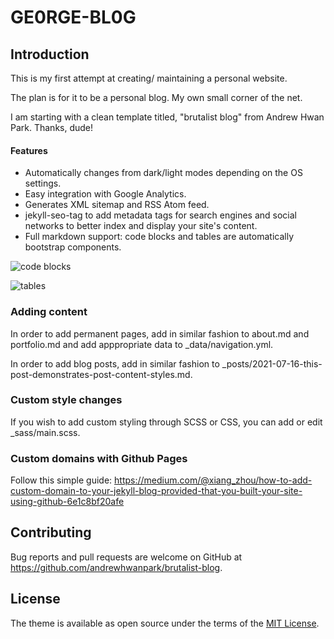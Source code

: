 # GE0RGE-BL0G

## Introduction

This is my first attempt at creating/ maintaining a personal website. 

The plan is for it to be a personal blog. My own small corner of the net. 

I am starting with a clean template titled, "brutalist blog" from Andrew Hwan Park. Thanks, dude!

#### Features

- Automatically changes from dark/light modes depending on the OS settings.
- Easy integration with Google Analytics.
- Generates XML sitemap and RSS Atom feed.
- jekyll-seo-tag to add metadata tags for search engines and social networks to better index and display your site's content.
- Full markdown support: code blocks and tables are automatically bootstrap components.

![code blocks](https://user-images.githubusercontent.com/13270895/126393675-dacc65f1-7dd2-4651-ae2b-0e77eda7cd11.png)

![tables](https://user-images.githubusercontent.com/13270895/126393680-7b7fae57-abd0-4843-a9a1-c4f334b5eaa4.png)

### Adding content

In order to add permanent pages, add in similar fashion to about.md and portfolio.md and add apppropriate data to \_data/navigation.yml.

In order to add blog posts, add in similar fashion to \_posts/2021-07-16-this-post-demonstrates-post-content-styles.md.

### Custom style changes

If you wish to add custom styling through SCSS or CSS, you can add or edit \_sass/main.scss.

### Custom domains with Github Pages

Follow this simple guide: https://medium.com/@xiang_zhou/how-to-add-custom-domain-to-your-jekyll-blog-provided-that-you-built-your-site-using-github-6e1c8bf20afe

## Contributing

Bug reports and pull requests are welcome on GitHub at https://github.com/andrewhwanpark/brutalist-blog.

## License

The theme is available as open source under the terms of the [MIT License](https://opensource.org/licenses/MIT).
